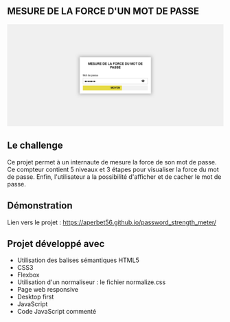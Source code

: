 ## MESURE DE LA FORCE D'UN MOT DE PASSE

![Design preview for the project](./img/preview.png)

## Le challenge

Ce projet permet à un internaute de mesure la force de son mot de passe. Ce compteur contient 5 niveaux et 3 étapes pour visualiser la force du mot de passe. Enfin, l'utilisateur a la possibilité d'afficher et de cacher le mot de passe.

## Démonstration

Lien vers le projet : https://aperbet56.github.io/password_strength_meter/

## Projet développé avec

- Utilisation des balises sémantiques HTML5
- CSS3
- Flexbox
- Utilisation d'un normaliseur : le fichier normalize.css
- Page web responsive
- Desktop first
- JavaScript
- Code JavaScript commenté

